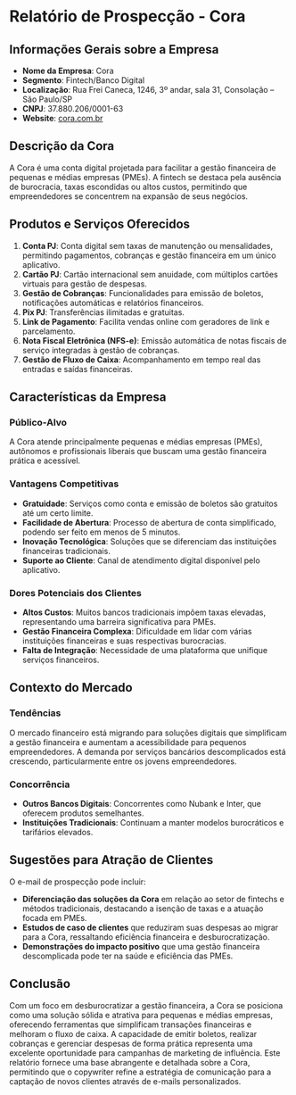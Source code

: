 # Relatório de Prospecção - Cora

## Informações Gerais sobre a Empresa
- **Nome da Empresa**: Cora
- **Segmento**: Fintech/Banco Digital
- **Localização**: Rua Frei Caneca, 1246, 3º andar, sala 31, Consolação – São Paulo/SP
- **CNPJ**: 37.880.206/0001-63
- **Website**: [cora.com.br](https://www.cora.com.br)

## Descrição da Cora
A Cora é uma conta digital projetada para facilitar a gestão financeira de pequenas e médias empresas (PMEs). A fintech se destaca pela ausência de burocracia, taxas escondidas ou altos custos, permitindo que empreendedores se concentrem na expansão de seus negócios.

## Produtos e Serviços Oferecidos
1. **Conta PJ**: Conta digital sem taxas de manutenção ou mensalidades, permitindo pagamentos, cobranças e gestão financeira em um único aplicativo.
2. **Cartão PJ**: Cartão internacional sem anuidade, com múltiplos cartões virtuais para gestão de despesas.
3. **Gestão de Cobranças**: Funcionalidades para emissão de boletos, notificações automáticas e relatórios financeiros.
4. **Pix PJ**: Transferências ilimitadas e gratuitas.
5. **Link de Pagamento**: Facilita vendas online com geradores de link e parcelamento.
6. **Nota Fiscal Eletrônica (NFS-e)**: Emissão automática de notas fiscais de serviço integradas à gestão de cobranças.
7. **Gestão de Fluxo de Caixa**: Acompanhamento em tempo real das entradas e saídas financeiras.

## Características da Empresa
### Público-Alvo
A Cora atende principalmente pequenas e médias empresas (PMEs), autônomos e profissionais liberais que buscam uma gestão financeira prática e acessível.

### Vantagens Competitivas
- **Gratuidade**: Serviços como conta e emissão de boletos são gratuitos até um certo limite.
- **Facilidade de Abertura**: Processo de abertura de conta simplificado, podendo ser feito em menos de 5 minutos.
- **Inovação Tecnológica**: Soluções que se diferenciam das instituições financeiras tradicionais.
- **Suporte ao Cliente**: Canal de atendimento digital disponível pelo aplicativo.

### Dores Potenciais dos Clientes
- **Altos Custos**: Muitos bancos tradicionais impõem taxas elevadas, representando uma barreira significativa para PMEs.
- **Gestão Financeira Complexa**: Dificuldade em lidar com várias instituições financeiras e suas respectivas burocracias.
- **Falta de Integração**: Necessidade de uma plataforma que unifique serviços financeiros.

## Contexto do Mercado
### Tendências
O mercado financeiro está migrando para soluções digitais que simplificam a gestão financeira e aumentam a acessibilidade para pequenos empreendedores. A demanda por serviços bancários descomplicados está crescendo, particularmente entre os jovens empreendedores.

### Concorrência
- **Outros Bancos Digitais**: Concorrentes como Nubank e Inter, que oferecem produtos semelhantes.
- **Instituições Tradicionais**: Continuam a manter modelos burocráticos e tarifários elevados.

## Sugestões para Atração de Clientes
O e-mail de prospecção pode incluir:
- **Diferenciação das soluções da Cora** em relação ao setor de fintechs e métodos tradicionais, destacando a isenção de taxas e a atuação focada em PMEs.
- **Estudos de caso de clientes** que reduziram suas despesas ao migrar para a Cora, ressaltando eficiência financeira e desburocratização.
- **Demonstrações do impacto positivo** que uma gestão financeira descomplicada pode ter na saúde e eficiência das PMEs.

## Conclusão
Com um foco em desburocratizar a gestão financeira, a Cora se posiciona como uma solução sólida e atrativa para pequenas e médias empresas, oferecendo ferramentas que simplificam transações financeiras e melhoram o fluxo de caixa. A capacidade de emitir boletos, realizar cobranças e gerenciar despesas de forma prática representa uma excelente oportunidade para campanhas de marketing de influência. Este relatório fornece uma base abrangente e detalhada sobre a Cora, permitindo que o copywriter refine a estratégia de comunicação para a captação de novos clientes através de e-mails personalizados.